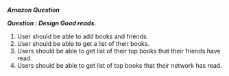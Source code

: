 ***Amazon Question***

_**Question : Design Good reads.**_

1. User should be able to add books and friends.
2. User should be able to get a list of their books.
3. Users should be able to get list of their top books that their friends have read.
4. Users should be able to get list of top books that their network has read.